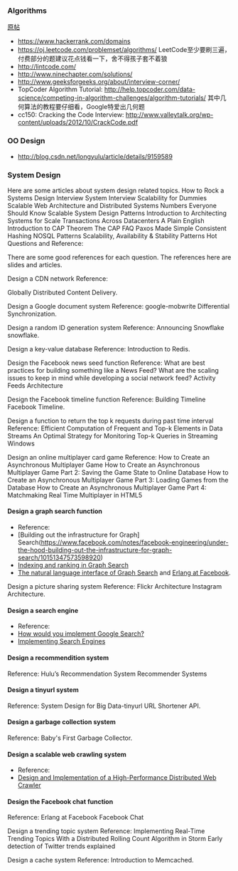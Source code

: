 ### Algorithms

[原帖](https://www.evernote.com/shard/s576/sh/7e58b450-1abe-43a8-bf82-fbf07f1db13c/049802174415b418a2e65f75b744ab72)

* https://www.hackerrank.com/domains 
* https://oj.leetcode.com/problemset/algorithms/ LeetCode至少要刷三遍，付费部分的题建议花点钱看一下，舍不得孩子套不着狼
* http://lintcode.com/ 
* http://www.ninechapter.com/solutions/ 
* http://www.geeksforgeeks.org/about/interview-corner/
* TopCoder Algorithm Tutorial: http://help.topcoder.com/data-science/competing-in-algorithm-challenges/algorithm-tutorials/ 其中几何算法的教程要仔细看，Google特爱出几何题
*  cc150: Cracking the Code Interview: http://www.valleytalk.org/wp-content/uploads/2012/10/CrackCode.pdf 

### OO Design
* http://blog.csdn.net/longyulu/article/details/9159589

### System Design

Here are some articles about system design related topics.
How to Rock a Systems Design Interview
System Interview
Scalability for Dummies
Scalable Web Architecture and Distributed Systems
Numbers Everyone Should Know
Scalable System Design Patterns
Introduction to Architecting Systems for Scale
Transactions Across Datacenters
A Plain English Introduction to CAP Theorem
The CAP FAQ
Paxos Made Simple
Consistent Hashing
NOSQL Patterns
Scalability, Availability & Stability Patterns
Hot Questions and Reference:

There are some good references for each question. The references here are slides and articles.

Design a CDN network
Reference:

Globally Distributed Content Delivery.

Design a Google document system
Reference:
google-mobwrite
Differential Synchronization.

Design a random ID generation system
Reference:
Announcing Snowflake
snowflake.

Design a key-value database
Reference:
Introduction to Redis.

Design the Facebook news seed function
Reference:
What are best practices for building something like a News Feed?
What are the scaling issues to keep in mind while developing a social network feed?
Activity Feeds Architecture

Design the Facebook timeline function
Reference:
Building Timeline
Facebook Timeline.

Design a function to return the top k requests during past time interval
Reference:
Efficient Computation of Frequent and Top-k Elements in Data Streams
An Optimal Strategy for Monitoring Top-k Queries in Streaming Windows

Design an online multiplayer card game
Reference:
How to Create an Asynchronous Multiplayer Game
How to Create an Asynchronous Multiplayer Game Part 2: Saving the Game State to Online Database
How to Create an Asynchronous Multiplayer Game Part 3: Loading Games from the Database
How to Create an Asynchronous Multiplayer Game Part 4: Matchmaking
Real Time Multiplayer in HTML5

#### Design a graph search function
* Reference:
* [Building out the infrastructure for Graph] Search(https://www.facebook.com/notes/facebook-engineering/under-the-hood-building-out-the-infrastructure-for-graph-search/10151347573598920)
* [Indexing and ranking in Graph Search](https://www.facebook.com/notes/facebook-engineering/under-the-hood-indexing-and-ranking-in-graph-search/10151361720763920)
* [The natural language interface of Graph Search](https://www.facebook.com/notes/facebook-engineering/under-the-hood-the-natural-language-interface-of-graph-search/10151432733048920) and [Erlang at Facebook](http://www.erlang-factory.com/upload/presentations/31/EugeneLetuchy-ErlangatFacebook.pdf).

Design a picture sharing system
Reference:
Flickr Architecture
Instagram Architecture.

#### Design a search engine
* Reference:
* [How would you implement Google Search?](http://programmers.stackexchange.com/questions/38324/interview-question-how-would-you-implement-google-search)
* [Implementing Search Engines](http://www.ardendertat.com/2012/01/11/implementing-search-engines/)

#### Design a recommendition system
Reference:
Hulu’s Recommendation System
Recommender Systems

#### Design a tinyurl system
Reference:
System Design for Big Data-tinyurl
URL Shortener API.

#### Design a garbage collection system
Reference:
Baby's First Garbage Collector.

#### Design a scalable web crawling system
* Reference:
* [Design and Implementation of a High-Performance Distributed Web Crawler](http://cis.poly.edu/suel/papers/crawl.pdf)

#### Design the Facebook chat function
Reference:
Erlang at Facebook
Facebook Chat

Design a trending topic system
Reference:
Implementing Real-Time Trending Topics With a Distributed Rolling Count Algorithm in Storm
Early detection of Twitter trends explained

Design a cache system
Reference:
Introduction to Memcached.

